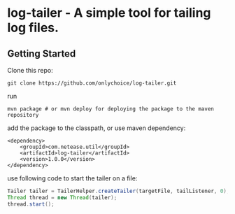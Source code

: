 log-tailer - A simple tool for tailing log files.
===============

Getting Started
---------------
Clone this repo:

    git clone https://github.com/onlychoice/log-tailer.git

run

    mvn package # or mvn deploy for deploying the package to the maven repository

add the package to the classpath, or use maven dependency:

	<dependency>
		<groupId>com.netease.util</groupId>
		<artifactId>log-tailer</artifactId>
		<version>1.0.0</version>
	</dependency>

use following code to start the tailer on a file:

```java
Tailer tailer = TailerHelper.createTailer(targetFile, tailListener, 0);
Thread thread = new Thread(tailer);
thread.start();
```